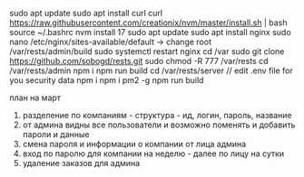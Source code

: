sudo apt update
sudo apt install curl
curl https://raw.githubusercontent.com/creationix/nvm/master/install.sh | bash
source ~/.bashrc
nvm install 17
sudo apt update
sudo apt install nginx
sudo nano /etc/nginx/sites-available/default -> change root /var/rests/admin/build
sudo systemctl restart nginx
cd /var
sudo git clone https://github.com/sobogd/rests.git
sudo chmod -R 777 /var/rests
cd /var/rests/admin
npm i
npm run build
cd /var/rests/server
// edit .env file for you security data
npm i
npm i pm2 -g
npm run build

план на март

1. разделение по компаниям - структура - ид, логин, пароль, название
2. от админа видны все пользователи и возможно поменять и добавить пароли и данные
3. смена пароля и информации о компании от лица админа
4. вход по паролю для компании на неделю - далее по лицу на сутки
5. удаление заказов для админа
